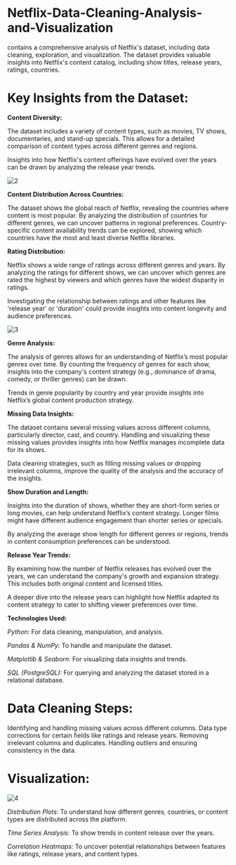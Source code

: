 # Netflix-Data-Cleaning-Analysis-and-Visualization
contains a comprehensive analysis of Netflix's dataset, including data cleaning, exploration, and visualization. The dataset provides valuable insights into Netflix's content catalog, including show titles, release years, ratings, countries.

# Key Insights from the Dataset:

**Content Diversity:**

The dataset includes a variety of content types, such as movies, TV shows, documentaries, and stand-up specials. This allows for a detailed comparison of content types across different genres and regions.

Insights into how Netflix's content offerings have evolved over the years can be drawn by analyzing the release year trends.

![2](https://github.com/user-attachments/assets/dd092db9-ff3b-4214-9a98-26dc4e08afc4)


**Content Distribution Across Countries:**

The dataset shows the global reach of Netflix, revealing the countries where content is most popular. By analyzing the distribution of countries for different genres, we can uncover patterns in regional preferences.
Country-specific content availability trends can be explored, showing which countries have the most and least diverse Netflix libraries.

**Rating Distribution:**

Netflix shows a wide range of ratings across different genres and years. By analyzing the ratings for different shows, we can uncover which genres are rated the highest by viewers and which genres have the widest disparity in ratings.

Investigating the relationship between ratings and other features like 'release year' or 'duration' could provide insights into content longevity and audience preferences.

![3](https://github.com/user-attachments/assets/16ab4487-9da4-4d65-8796-664ecb0e13bd)


**Genre Analysis:**

The analysis of genres allows for an understanding of Netflix’s most popular genres over time. By counting the frequency of genres for each show, insights into the company's content strategy (e.g., dominance of drama, comedy, or thriller genres) can be drawn.

Trends in genre popularity by country and year provide insights into Netflix’s global content production strategy.

**Missing Data Insights:**

The dataset contains several missing values across different columns, particularly director, cast, and country. Handling and visualizing these missing values provides insights into how Netflix manages incomplete data for its shows.

Data cleaning strategies, such as filling missing values or dropping irrelevant columns, improve the quality of the analysis and the accuracy of the insights.

**Show Duration and Length:**

Insights into the duration of shows, whether they are short-form series or long movies, can help understand Netflix’s content strategy. Longer films might have different audience engagement than shorter series or specials.

By analyzing the average show length for different genres or regions, trends in content consumption preferences can be understood.

**Release Year Trends:**

By examining how the number of Netflix releases has evolved over the years, we can understand the company's growth and expansion strategy. This includes both original content and licensed titles.

A deeper dive into the release years can highlight how Netflix adapted its content strategy to cater to shifting viewer preferences over time.

**Technologies Used:**

*Python:* For data cleaning, manipulation, and analysis.

*Pandas & NumPy:* To handle and manipulate the dataset.

*Matplotlib & Seaborn:* For visualizing data insights and trends.

*SQL (PostgreSQL):* For querying and analyzing the dataset stored in a relational database.


# Data Cleaning Steps:

Identifying and handling missing values across different columns.
Data type corrections for certain fields like ratings and release years.
Removing irrelevant columns and duplicates.
Handling outliers and ensuring consistency in the data.

# Visualization:

![4](https://github.com/user-attachments/assets/77e8189d-d789-47d1-8d49-f8c86a928ebf)


*Distribution Plots:* To understand how different genres, countries, or content types are distributed across the platform.

*Time Series Analysis:* To show trends in content release over the years.

*Correlation Heatmaps:* To uncover potential relationships between features like ratings, release years, and content types.

